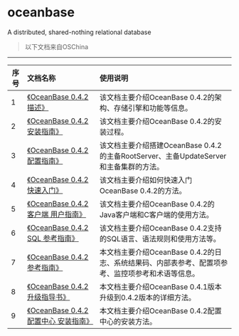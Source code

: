 # oceanbase
A distributed, shared-nothing relational database

>以下文档来自OSChina
--------------
序号|文档名称|使用说明
--|:--|:--
1|[《OceanBase 0.4.2 描述》](http://my.oschina.net/u/1454851/blog/201870)| 该文档主要介绍OceanBase 0.4.2的架构、存储引擎和功能等信息。
2|[《OceanBase 0.4.2 安装指南》](https://github.com/alibaba/oceanbase/wiki/OceanBase-0.4.2-%E5%AE%89%E8%A3%85%E6%8C%87%E5%8D%97)|	该文档主要介绍OceanBase 0.4.2的安装过程。
3|[《OceanBase 0.4.2 配置指南》](https://github.com/alibaba/oceanbase/wiki/OceanBase-0.4.2-%E9%85%8D%E7%BD%AE%E6%8C%87%E5%8D%97)|	该文档主要介绍搭建OceanBase 0.4.2的主备RootServer、主备UpdateServer和主备集群的方法。
4|[《OceanBase 0.4.2 快速入门》](https://github.com/alibaba/oceanbase/wiki/OceanBase-0.4.2-%E5%BF%AB%E9%80%9F%E5%85%A5%E9%97%A8)|	该文档主要介绍如何快速入门OceanBase 0.4.2的方法。
5|[《OceanBase 0.4.2 客户端 用户指南》]()|	该文档主要介绍OceanBase 0.4.2的Java客户端和C客户端的使用方法。
6|[《OceanBase 0.4.2 SQL 参考指南》]()|	该文档主要介绍OceanBase 0.4.2支持的SQL语言、语法规则和使用方法等。
7|[《OceanBase 0.4.2 参考指南》]()|	本文档主要介绍OceanBase 0.4.2的日志、系统结果码、内部表参考、配置项参考、监控项参考和术语等信息。
8|[《OceanBase 0.4.2 升级指导书》]()|	本文档主要介绍OceanBase 0.4.1版本升级到0.4.2版本的详细方法。
9|[《OceanBase 0.4.2 配置中心 安装指南》]()|	本文档主要介绍OceanBase 0.4.2配置中心的安装方法。
